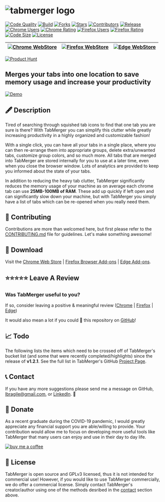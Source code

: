 # ![tabmerger logo](./public/images/logo-full-rescale.PNG) 

[![Code Quality][codefactor]](https://www.codefactor.io/repository/github/lbragile/tabmerger) [![Build][build status]](https://github.com/lbragile/TabMerger/actions) [![Forks][gh forks]](https://github.com/lbragile/TabMerger) [![Stars][gh stars]](https://github.com/lbragile/TabMerger) [![Contributors][gh contributors]](https://github.com/lbragile/TabMerger) [![Release][release]](https://github.com/lbragile/TabMerger/releases/tag/v2.0.0) [![Chrome Users][chromeusers]](https://chrome.google.com/webstore/detail/tabmerger/inmiajapbpafmhjleiebcamfhkfnlgoc) [![Chrome Rating][chromerating]](https://chrome.google.com/webstore/detail/tabmerger/inmiajapbpafmhjleiebcamfhkfnlgoc) [![Firefox Users][firefoxusers]](https://addons.mozilla.org/en-US/firefox/addon/tabmerger/) [![Firefox Rating][firefoxrating]](https://addons.mozilla.org/en-US/firefox/addon/tabmerger/) [![Code Size][code size]](https://github.com/lbragile/TabMerger/) [![License][license]](https://github.com/lbragile/TabMerger/blob/master/LICENSE.md)

| [![Chrome WebStore](https://i.imgur.com/NKFtwOA.png)](http://chrome.google.com/webstore/detail/tabmerger/inmiajapbpafmhjleiebcamfhkfnlgoc/) | [![Firefox WebStore](https://i.imgur.com/YTz727e.png)](https://addons.mozilla.org/en-CA/firefox/addon/tabmerger/) | [![Edge WebStore](https://i.imgur.com/YQR2RYd.png)](https://microsoftedge.microsoft.com/addons/detail/tabmerger/eogjdfjemlgmbblgkjlcgdehbeoodbfn) |
| ------------------------------------------------------------------------------------------------------------------------------------------- | ----------------------------------------------------------------------------------------------------------------- | ------------------------------------------------------------------------------------------------------------------------------------------------- |

[![Product Hunt](https://api.producthunt.com/widgets/embed-image/v1/featured.svg?post_id=283682&theme=light)](https://www.producthunt.com/posts/tabmerger?utm_source=badge-featured&utm_medium=badge&utm_souce=badge-tabmerger)

## Merges your tabs into one location to save memory usage and increase your productivity

[![Demo](https://i.imgur.com/tjhu6OQ.png)](https://www.youtube.com/watch?v=buu6iot1wcg&feature=youtu.be&hd=1)

## 🖋 Description

Tired of searching through squished tab icons to find that one tab you are sure is there? With TabMerger you can simplify this clutter while greatly increasing productivity in a highly organized and customizable fashion!

With a single click, you can have all your tabs in a single place, where you can then re-arrange them into appropriate groups, delete extra/unwanted tabs, customize group colors, and so much more. All tabs that are merged into TabMerger are stored internally for you to use at a later time, even when you close the browser window. Lots of analytics are provided to keep you informed about the state of your tabs.

In addition to reducing the heavy tab clutter, TabMerger significantly reduces the memory usage of your machine as on average each chrome tab can use **25MB-100MB of RAM**. These add up quickly if left open and can significantly slow down your machine, but with TabMerger you simply have a list of tabs which can be re-opened when you really need them.

## 🤗 Contributing

Contributions are more than welcomed here, but first please refer to the [CONTRIBUTING.md](https://github.com/lbragile/TabMerger/blob/master/.github/CONTRIBUTING.md) file for guidelines. Let's make something awesome!

## 🔽 Download

Visit the [Chrome Web Store](https://chrome.google.com/webstore/detail/tabmerger/inmiajapbpafmhjleiebcamfhkfnlgoc/) | [Firefox Browser Add-ons](https://addons.mozilla.org/en-CA/firefox/addon/tabmerger/) | [Edge Add-ons](https://microsoftedge.microsoft.com/addons/detail/tabmerger/eogjdfjemlgmbblgkjlcgdehbeoodbfn).

## ⭐⭐⭐⭐⭐ Leave A Review

### Was TabMerger useful to you?

If so, consider leaving a positive & meaningful review ([Chrome](https://chrome.google.com/webstore/detail/tabmerger/inmiajapbpafmhjleiebcamfhkfnlgoc/reviews) | [Firefox](https://addons.mozilla.org/en-CA/firefox/addon/tabmerger/) | [Edge](https://microsoftedge.microsoft.com/addons/detail/tabmerger/eogjdfjemlgmbblgkjlcgdehbeoodbfn))

It would also mean a lot if you could 🌟 this repository on [GitHub](https://www.github.com/lbragile/TabMerger)!

## 📈 Todo

The following lists the items which need to be crossed off of TabMerger's bucket list (and some that were recently completed/highlights) since the release of **v1.2.1**. See the full list in TabMerger's GitHub [Project Page](https://github.com/lbragile/TabMerger/projects/1).

## 📞 Contact

If you have any more suggestions please send me a message on GitHub, lbragile@gmail.com, or [LinkedIn](https://www.linkedin.com/in/liorbragilevsky/). 📩

## 💸 Donate

As a recent graduate during the COVID-19 pandemic, I would greatly appreciate any financial support you are able/willing to provide. Your contribution would allow me to focus on developing more useful tools like TabMerger that many users can enjoy and use in their day to day life.

[![buy me a coffee][buycoffee]](https://www.buymeacoffee.com/lbragile)

## 🚓 License

TabMerger is open source and GPLv3 licensed, thus it is not intended for commercial use! However, if you would like to use TabMerger commercially, we do offer a commercial license. Simply contact TabMerger's creator/author using one of the methods desribed in the [contact](#contact-) section above.

<!-- Donation Information -->

[buycoffee]: https://img.buymeacoffee.com/button-api/?text=Buy%20me%20a%20coffee&emoji=&slug=lbragile&button_colour=FFDD00&font_colour=000000&font_family=Cookie&outline_colour=000000&coffee_colour=ffffff

<!-- Badges -->

[codefactor]: https://img.shields.io/codefactor/grade/github/lbragile/TabMerger?label=Code%20Quality&logo=Codefactor&style=flat-square
[build status]: https://img.shields.io/github/workflow/status/lbragile/TabMerger/TabMerger%20Unit%20Testing?label=Build&style=flat-square&logo=github
[gh forks]: https://img.shields.io/github/forks/lbragile/TabMerger?label=Forks&logo=github&style=flat-square
[gh stars]: https://img.shields.io/github/stars/lbragile/TabMerger?label=Stars&style=flat-square&logo=github
[gh contributors]: https://img.shields.io/github/contributors/lbragile/TabMerger?label=Contributors&logo=github&style=flat-square
[release]: https://img.shields.io/github/v/release/lbragile/TabMerger?label=Release&logo=Github&style=flat-square
[contributions]: https://img.shields.io/badge/Contributions-welcome-brightgreen.svg?style=flat-square&logo=github
[docs]: https://img.shields.io/badge/Docs-available-brightgreen?style=flat-square&logo=github
[maintenance]: https://img.shields.io/badge/Maintenance-active-brightgreen.svg?style=flat-square&logo=github
[code size]: https://img.shields.io/github/languages/code-size/lbragile/TabMerger?label=Code%20Size&style=flat-square&logo=github
[license]: https://img.shields.io/github/license/lbragile/tabmerger?label=License&style=flat-square&logo=github
[firefoxusers]: https://img.shields.io/amo/users/%7B19feb84f-3a0b-4ca3-bbae-211b52eb158b%7D?label=Users&style=flat-square&logo=firefox
[firefoxrating]: https://img.shields.io/amo/rating/%257B19feb84f-3a0b-4ca3-bbae-211b52eb158b%257D?label=Rating&style=flat-square&logo=firefox
[firefoxdownloads]: https://img.shields.io/amo/dw/%257B19feb84f-3a0b-4ca3-bbae-211b52eb158b%257D?label=Downloads&style=flat-square&logo=firefox
[chromeusers]: https://img.shields.io/chrome-web-store/users/inmiajapbpafmhjleiebcamfhkfnlgoc?label=Users&style=flat-square&logo=google&logoColor=white
[chromerating]: https://img.shields.io/chrome-web-store/rating/inmiajapbpafmhjleiebcamfhkfnlgoc?label=Rating&style=flat-square&logo=google&logoColor=white
